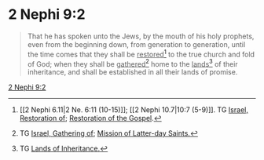 # 2 Nephi 9:2

> That he has spoken unto the Jews, by the mouth of his holy prophets, even from the beginning down, from generation to generation, until the time comes that they shall be <u>restored</u>[^a] to the true church and fold of God; when they shall be <u>gathered</u>[^b] home to the <u>lands</u>[^c] of their inheritance, and shall be established in all their lands of promise.

[2 Nephi 9:2](https://www.churchofjesuschrist.org/study/scriptures/bofm/2-ne/9?lang=eng&id=p2#p2)


[^a]: [[2 Nephi 6.11|2 Ne. 6:11 (10-15)]]; [[2 Nephi 10.7|10:7 (5-9)]]. TG [Israel, Restoration of](https://www.churchofjesuschrist.org/study/scriptures/tg/israel-restoration-of?lang=eng); [Restoration of the Gospel](https://www.churchofjesuschrist.org/study/scriptures/tg/restoration-of-the-gospel?lang=eng).
[^b]: TG [Israel, Gathering of](https://www.churchofjesuschrist.org/study/scriptures/tg/israel-gathering-of?lang=eng); [Mission of Latter-day Saints.](https://www.churchofjesuschrist.org/study/scriptures/tg/mission-of-latter-day-saints?lang=eng)
[^c]: TG [Lands of Inheritance.](https://www.churchofjesuschrist.org/study/scriptures/tg/lands-of-inheritance?lang=eng)
